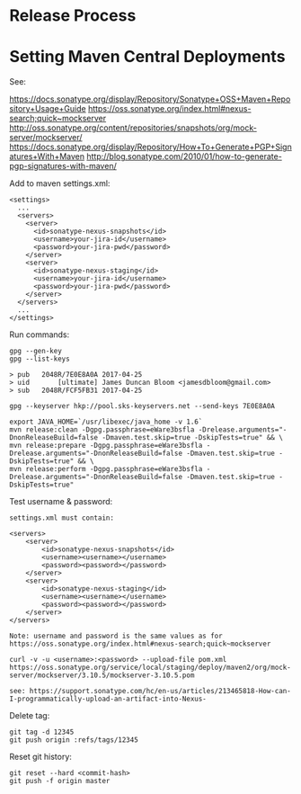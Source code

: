 Release Process
===============

# Setting Maven Central Deployments

See:

https://docs.sonatype.org/display/Repository/Sonatype+OSS+Maven+Repository+Usage+Guide
https://oss.sonatype.org/index.html#nexus-search;quick~mockserver
http://oss.sonatype.org/content/repositories/snapshots/org/mock-server/mockserver/
https://docs.sonatype.org/display/Repository/How+To+Generate+PGP+Signatures+With+Maven
http://blog.sonatype.com/2010/01/how-to-generate-pgp-signatures-with-maven/

Add to maven settings.xml:

    <settings>
      ...
      <servers>
        <server>
          <id>sonatype-nexus-snapshots</id>
          <username>your-jira-id</username>
          <password>your-jira-pwd</password>
        </server>
        <server>
          <id>sonatype-nexus-staging</id>
          <username>your-jira-id</username>
          <password>your-jira-pwd</password>
        </server>
      </servers>
      ...
    </settings>

Run commands:

    gpg --gen-key
    gpg --list-keys
    
    > pub   2048R/7E0E8A0A 2017-04-25
    > uid       [ultimate] James Duncan Bloom <jamesdbloom@gmail.com>
    > sub   2048R/FCF5FB31 2017-04-25
    
    gpg --keyserver hkp://pool.sks-keyservers.net --send-keys 7E0E8A0A 
    
    export JAVA_HOME=`/usr/libexec/java_home -v 1.6`
    mvn release:clean -Dgpg.passphrase=eWare3bsfla -Drelease.arguments="-DnonReleaseBuild=false -Dmaven.test.skip=true -DskipTests=true" && \
    mvn release:prepare -Dgpg.passphrase=eWare3bsfla -Drelease.arguments="-DnonReleaseBuild=false -Dmaven.test.skip=true -DskipTests=true" && \
    mvn release:perform -Dgpg.passphrase=eWare3bsfla -Drelease.arguments="-DnonReleaseBuild=false -Dmaven.test.skip=true -DskipTests=true"
    
Test username & password:
    
    settings.xml must contain:
    
    <servers>
        <server>
            <id>sonatype-nexus-snapshots</id>
            <username><username></username>
            <password><password></password>
        </server>
        <server>
            <id>sonatype-nexus-staging</id>
            <username><username></username>
            <password><password></password>
        </server>
    </servers>
    
    Note: username and password is the same values as for https://oss.sonatype.org/index.html#nexus-search;quick~mockserver
    
    curl -v -u <username>:<password> --upload-file pom.xml https://oss.sonatype.org/service/local/staging/deploy/maven2/org/mock-server/mockserver/3.10.5/mockserver-3.10.5.pom
    
    see: https://support.sonatype.com/hc/en-us/articles/213465818-How-can-I-programmatically-upload-an-artifact-into-Nexus-
    
Delete tag:

    git tag -d 12345
    git push origin :refs/tags/12345
    
Reset git history:

    git reset --hard <commit-hash>
    git push -f origin master
